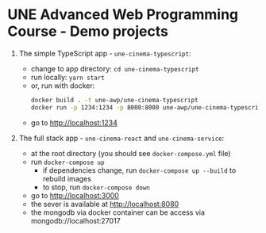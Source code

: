 # UNE Advanced Web Programming Course - Demo projects

1. The simple TypeScript app - `une-cinema-typescript`:

   - change to app directory: `cd une-cinema-typescript`
   - run locally: `yarn start`
   - or, run with docker:
     ```bash
     docker build . -t une-awp/une-cinema-typescript
     docker run -p 1234:1234 -p 8000:8000 une-awp/une-cinema-typescript
     ```
   - go to [http://localhost:1234](http://localhost:1234)

2. The full stack app - `une-cinema-react` and `une-cinema-service`:
   - at the root directory (you should see `docker-compose.yml` file)
   - run `docker-compose up`
     - if dependencies change, run `docker-compose up --build` to rebuild images
     - to stop, run `docker-compose down`
   - go to [http://localhost:3000](http://localhost:1234)
   - the sever is available at [http://localhost:8080](http://localhost:8080)
   - the mongodb via docker container can be access via mongodb://localhost:27017
